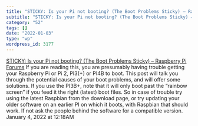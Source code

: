 ```yaml
---
title: "STICKY: Is your Pi not booting? (The Boot Problems Sticky) – Raspberry Pi Forums"
subtitle: "STICKY: Is your Pi not booting? (The Boot Problems Sticky) – Raspberry Pi Forums"
category: "52"
tags: []
date: "2022-01-03"
type: "wp"
wordpress_id: 3177
---
```

[ STICKY: Is your Pi not booting? (The Boot Problems Sticky) – Raspberry Pi Forums](https://forums.raspberrypi.com/viewtopic.php?f=28&t=58151)
 If you are reading this, you are presumably having trouble getting your Raspberry Pi or Pi 2, PI3(+) or PI4B to boot. This post will talk you through the potential causes of your boot problems, and will offer some solutions. If you use the PI3B+, note that it will only boot past the “rainbow screen” if you feed it the right (latest) boot files. So in case of trouble try using the latest Raspbian from the download page, or try updating your older software on an earlier PI on which it boots, with Raspbian that should work. If not ask the people behind the software for a compatible version.
January 4, 2022 at 12:18AM